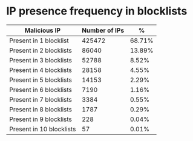 # IP presence frequency in blocklists
| Malicious IP | Number of IPs | % |
|----|----|----|
| Present in 1 blocklist | 425472 | 68.71% |
| Present in 2 blocklists | 86040 | 13.89% |
| Present in 3 blocklists | 52788 | 8.52% |
| Present in 4 blocklists | 28158 | 4.55% |
| Present in 5 blocklists | 14153 | 2.29% |
| Present in 6 blocklists | 7190 | 1.16% |
| Present in 7 blocklists | 3384 | 0.55% |
| Present in 8 blocklists | 1787 | 0.29% |
| Present in 9 blocklists | 228 | 0.04% |
| Present in 10 blocklists | 57 | 0.01% |
